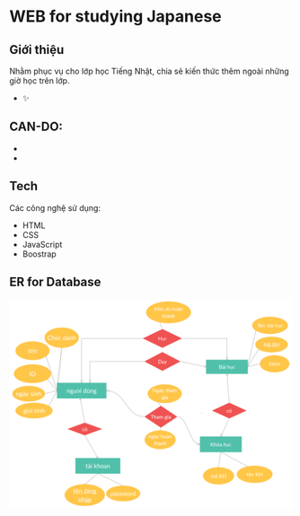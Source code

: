 # WEB for studying Japanese
## Giới thiệu

Nhằm phục vụ cho lớp học Tiếng Nhật, chia sẻ kiến thức thêm ngoài những giờ học trên lớp.
- ✨
## CAN-DO:

- 
- 

## Tech

Các công nghệ sử dụng:
- HTML 
- CSS
- JavaScript
- Boostrap

## ER for Database
![ERD](https://github.com/tanaquynh/try-nihongo/blob/main/images/ERD.png)

